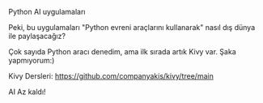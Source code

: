 Python AI uygulamaları

Peki, bu uygulamaları "Python evreni araçlarını kullanarak" nasıl dış dünya ile paylaşacağız?

Çok sayıda Python aracı denedim, ama ilk sırada artık Kivy var. Şaka yapmıyorum:)

Kivy Dersleri:
https://github.com/companyakis/kivy/tree/main

AI Az kaldı!

